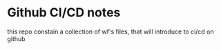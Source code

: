 # Github CI/CD notes

this repo constain a collection of wf's files, that will introduce to ci/cd on github

